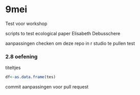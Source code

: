 # 9mei
Test voor workshop

scripts to test ecological paper
Elisabeth Debusschere 

aanpassingen checken om deze repo in r studio te pullen
test


### 2.8 oefening

titeltjes

```r 
df<-as.data.frame(tes)

```

commit
aanpassingen voor pull request 
